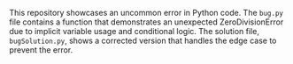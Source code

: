 This repository showcases an uncommon error in Python code. The `bug.py` file contains a function that demonstrates an unexpected ZeroDivisionError due to implicit variable usage and conditional logic. The solution file, `bugSolution.py`, shows a corrected version that handles the edge case to prevent the error. 